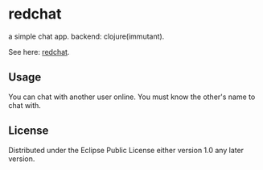 # redchat

a simple chat app.
backend: clojure(immutant).

See here: [redchat](https://redchat.herokuapp.com).

## Usage

You can chat with another user online.
You must know the other's name to chat with.

## License

Distributed under the Eclipse Public License either version 1.0 any later version.
